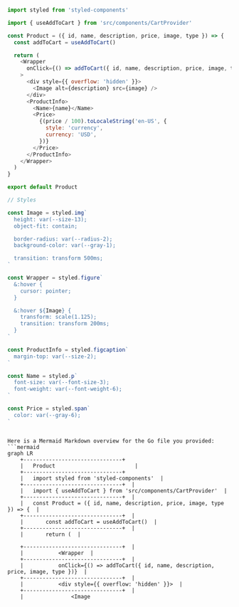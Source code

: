```js

import styled from 'styled-components'

import { useAddToCart } from 'src/components/CartProvider'

const Product = ({ id, name, description, price, image, type }) => {
  const addToCart = useAddToCart()

  return (
    <Wrapper
      onClick={() => addToCart({ id, name, description, price, image, type })}
    >
      <div style={{ overflow: 'hidden' }}>
        <Image alt={description} src={image} />
      </div>
      <ProductInfo>
        <Name>{name}</Name>
        <Price>
          {(price / 100).toLocaleString('en-US', {
            style: 'currency',
            currency: 'USD',
          })}
        </Price>
      </ProductInfo>
    </Wrapper>
  )
}

export default Product

// Styles

const Image = styled.img`
  height: var(--size-13);
  object-fit: contain;

  border-radius: var(--radius-2);
  background-color: var(--gray-1);

  transition: transform 500ms;
`

const Wrapper = styled.figure`
  &:hover {
    cursor: pointer;
  }

  &:hover ${Image} {
    transform: scale(1.125);
    transition: transform 200ms;
  }
`

const ProductInfo = styled.figcaption`
  margin-top: var(--size-2);
`

const Name = styled.p`
  font-size: var(--font-size-3);
  font-weight: var(--font-weight-6);
`

const Price = styled.span`
  color: var(--gray-6);
`


```

```mermaid

Here is a Mermaid Markdown overview for the Go file you provided:
```mermaid
graph LR
    +-------------------------------+
    |   Product                         |
    +-------------------------------+
    |   import styled from 'styled-components'  |
    +-------------------------------+  |
    |   import { useAddToCart } from 'src/components/CartProvider'  |
    +-------------------------------+  |
    |   const Product = ({ id, name, description, price, image, type }) => {  |
    +-------------------------------+  |
    |       const addToCart = useAddToCart()  |
    +-------------------------------+  |
    |       return (  |

    +-------------------------------+  |
    |           <Wrapper  |
    +-------------------------------+  |
    |           onClick={() => addToCart({ id, name, description, price, image, type })}  |
    +-------------------------------+  |
    |           <div style={{ overflow: 'hidden' }}>  |
    +-------------------------------+  |
    |               <Image

```
